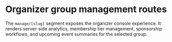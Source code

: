 # Organizer group management routes

The `manage/[slug]` segment exposes the organizer console experience. It renders server-side analytics, membership tier
management, sponsorship workflows, and upcoming event summaries for the selected group.
